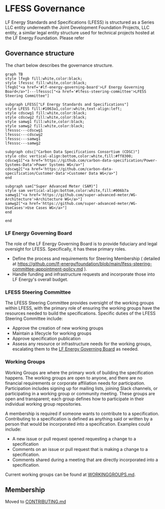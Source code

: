 # LFESS Governance

LF Energy Standards and Specifications (LFESS) is structured as a Series LLC entity underneath the Joint Development Foundation Projects, LLC entity, a similar legal entity structure used for technical projects hosted at the LF Energy Foundation. Please refer

## Governance structure

The chart below describes the governance structure.

```mermaid
graph TB
style lfegb fill:white,color:black;
style lfesssc fill:white,color:black;
lfegb["<a href='#lf-energy-governing-board'>LF Energy Governing Board</a>"]---lfesssc["<a href='#lfess-steering-committee'>LFESS Steering Committee"]

subgraph LFESS["LF Energy Standards and Specifications"]
style LFESS fill:#1063a1,color:white,text-align:left;
style cdscwg1 fill:white,color:black;
style cdscwg2 fill:white,color:black;
style samwg1 fill:white,color:black;
style samwg2 fill:white,color:black;
lfesssc---cdscwg1
lfesssc---cdscwg2
lfesssc---samwg1
lfesssc---samwg2

subgraph cdsc["Carbon Data Specifications Consortium (CDSC)"]
style cdsc vertical-align:bottom,color:white,fill:#ff8300;
cdscwg1["<a href='https://github.com/carbon-data-specification/Power-Systems-Data'>Power Systems WG</a>"]
cdscwg2["<a href='https://github.com/carbon-data-specification/Customer-Data'>Customer Data WG</a>"]
end

subgraph sam["Super Advanced Meter (SAM)"]
style sam vertical-align:bottom,color:white,fill:#006b7a
samwg1["<a href='https://github.com/super-advanced-meter/WG-Architecture'>Architecture WG</a>"]
samwg2["<a href='https://github.com/super-advanced-meter/WG-UseCases'>Use Cases WG</a>"]
end

end
```

### LF Energy Governing Board

The role of the LF Energy Governing Board is to provide fiduciary and legal oversight for LFESS. Specifically, it has these primary roles.

- Define the process and requirements for Steering Membership ( detailed at https://github.com/lf-energy/foundation/blob/main/lfess-steering-committee-appointment-policy.md ).
- Handle funding and infrastructure requests and incorporate those into LF Energy's overall budget.

### LFESS Steering Committee

The LFESS Steering Committee provides oversight of the working groups within LFESS, with the primary role of ensuring the working groups have the resources needed to build the specifications. Specific duties of the LFESS Steering Committee include:

- Approve the creation of new working groups
- Maintain a lifecycle for working groups
- Approve specification publication
- Assess any resource or infrastructure needs for the working groups, escalating them to the [LF Energy Governing Board](#lf-energy-governing-board) as needed.

### Working Groups

Working Groups are where the primary work of building the specification happens. The working groups are open to anyone, and there are no financial requirements or corporate affiliation needs for participation. Participation includes signing up for mailing lists, joining Slack channels, or participating in a working group or community meeting. These groups are open and transparent; each group defines how to participate in their individual working group repositories.

A membership is required if someone wants to contribute to a specification. Contributing to a specification is defined as anything said or written by a person that would be incorporated into a specification. Examples could include:

- A new issue or pull request opened requesting a change to a specification
- Comments on an issue or pull request that is making a change to a specification.
- Comments shared during a meeting that are directly incorporated into a specification.

Current working groups can be found at [WORKINGGROUPS.md](WORKINGGROUPS.md).

## Membership

Moved to [CONTRIBUTING.md](CONTRIBUTING.md)

